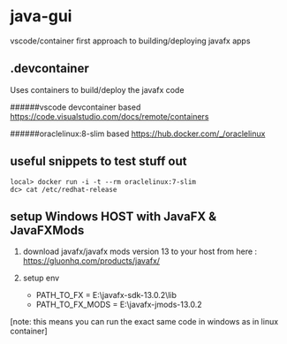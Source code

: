 # java-gui

vscode/container first approach to building/deploying javafx apps

## .devcontainer

Uses containers to build/deploy the javafx code

######vscode devcontainer based
https://code.visualstudio.com/docs/remote/containers

######oraclelinux:8-slim based
https://hub.docker.com/_/oraclelinux




## useful snippets to test stuff out

    local> docker run -i -t --rm oraclelinux:7-slim
    dc> cat /etc/redhat-release


## setup Windows HOST with JavaFX & JavaFXMods

1. download javafx/javafx mods version 13 to your host from here : https://gluonhq.com/products/javafx/

2. setup env
    - PATH_TO_FX = E:\javafx-sdk-13.0.2\lib
    - PATH_TO_FX_MODS = E:\javafx-jmods-13.0.2

[note: this means you can run the exact same code in windows as in linux container]